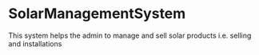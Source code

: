 # SolarManagementSystem
This system helps the admin to manage and sell solar products i.e. selling and installations
